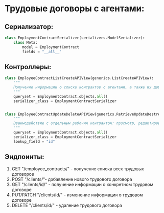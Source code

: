 # Трудовые договоры с агентами:

## Сериализатор:
```python
class EmploymentContractSerializer(serializers.ModelSerializer):
    class Meta:
        model = EmploymentContract
        fields = "__all__"
```

## Контроллеры:
```python
class EmployeeContractListCreateAPIView(generics.ListCreateAPIView):
    """
    Получение информации о списке контрактов с агентами, а также их добавление
    """
    queryset = EmploymentContract.objects.all()
    serializer_class = EmploymentContractSerializer


class EmployeeContractUpdateDeleteAPIView(generics.RetrieveUpdateDestroyAPIView):
    """
    Взаимодействие с отдельным рабочим контрактом: просмотр, редактирование, удаление
    """
    queryset = EmploymentContract.objects.all()
    serializer_class = EmploymentContractSerializer
    lookup_field = "id"
```

## Эндпоинты:
1. GET "/employee_contracts/" - получение списка всех трудовых договоров
2. POST "/clients/"- добавление нового трудового договора
3. GET "/clients/id/" - получение информации о конкретном трудовом договоре
4. PUT/PATCH "/clients/id/" - изменение информации о трудовом договоре
5. DELETE "/clients/id/" - удаление трудового договора